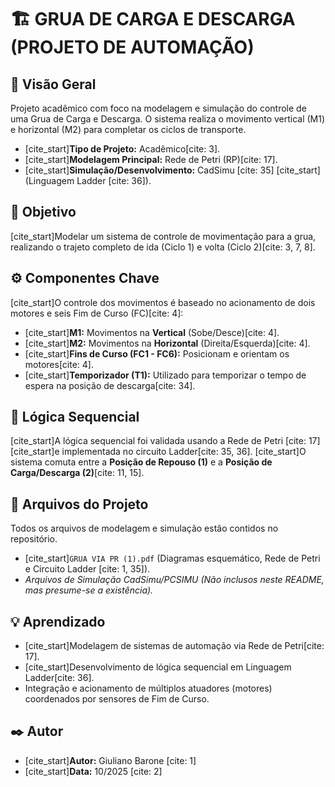 # 🏗️ GRUA DE CARGA E DESCARGA (PROJETO DE AUTOMAÇÃO)

## 📌 Visão Geral

Projeto acadêmico com foco na modelagem e simulação do controle de uma Grua de Carga e Descarga. O sistema realiza o movimento vertical (M1) e horizontal (M2) para completar os ciclos de transporte.

* [cite_start]**Tipo de Projeto:** Acadêmico[cite: 3].
* [cite_start]**Modelagem Principal:** Rede de Petri (RP)[cite: 17].
* [cite_start]**Simulação/Desenvolvimento:** CadSimu [cite: 35] [cite_start](Linguagem Ladder [cite: 36]).

## 🎯 Objetivo

[cite_start]Modelar um sistema de controle de movimentação para a grua, realizando o trajeto completo de ida (Ciclo 1) e volta (Ciclo 2)[cite: 3, 7, 8].

## ⚙️ Componentes Chave

[cite_start]O controle dos movimentos é baseado no acionamento de dois motores e seis Fim de Curso (FC)[cite: 4]:

* [cite_start]**M1:** Movimentos na **Vertical** (Sobe/Desce)[cite: 4].
* [cite_start]**M2:** Movimentos na **Horizontal** (Direita/Esquerda)[cite: 4].
* [cite_start]**Fins de Curso (FC1 - FC6):** Posicionam e orientam os motores[cite: 4].
* [cite_start]**Temporizador (T1):** Utilizado para temporizar o tempo de espera na posição de descarga[cite: 34].

## 📝 Lógica Sequencial

[cite_start]A lógica sequencial foi validada usando a Rede de Petri [cite: 17] [cite_start]e implementada no circuito Ladder[cite: 35, 36]. [cite_start]O sistema comuta entre a **Posição de Repouso (1)** e a **Posição de Carga/Descarga (2)**[cite: 11, 15].

## 📂 Arquivos do Projeto

Todos os arquivos de modelagem e simulação estão contidos no repositório.

* [cite_start]`GRUA VIA PR (1).pdf` (Diagramas esquemático, Rede de Petri e Circuito Ladder [cite: 1, 35]).
* *Arquivos de Simulação CadSimu/PCSIMU (Não inclusos neste README, mas presume-se a existência).*

## 💡 Aprendizado

* [cite_start]Modelagem de sistemas de automação via Rede de Petri[cite: 17].
* [cite_start]Desenvolvimento de lógica sequencial em Linguagem Ladder[cite: 36].
* Integração e acionamento de múltiplos atuadores (motores) coordenados por sensores de Fim de Curso.

## ✒️ Autor

* [cite_start]**Autor:** Giuliano Barone [cite: 1]
* [cite_start]**Data:** 10/2025 [cite: 2]
